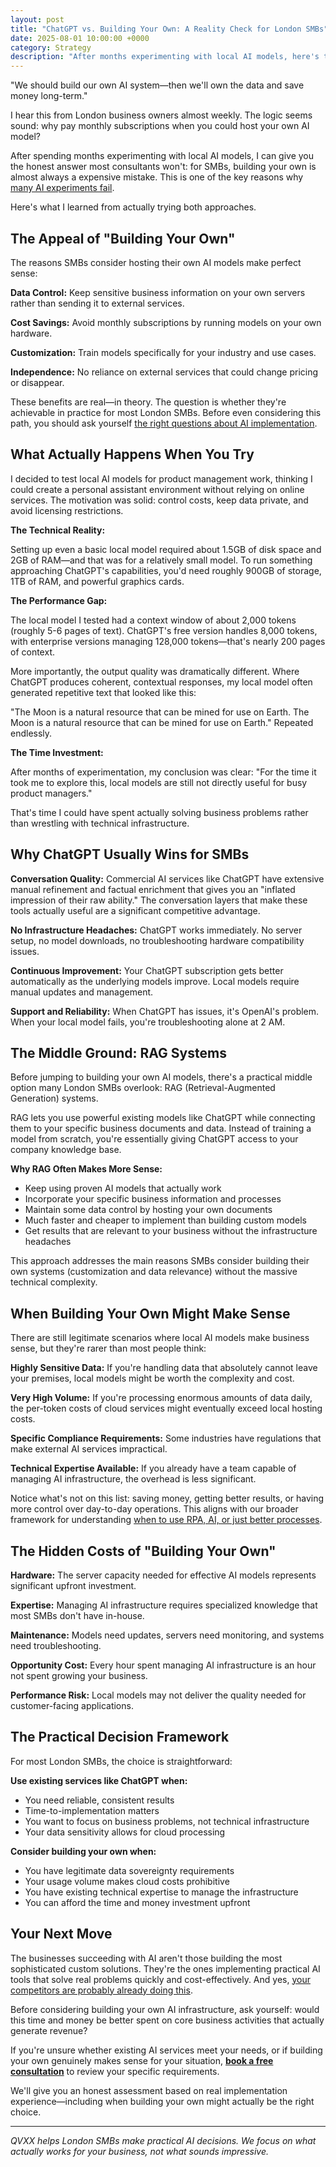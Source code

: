 ```yaml
---
layout: post
title: "ChatGPT vs. Building Your Own: A Reality Check for London SMBs"
date: 2025-08-01 10:00:00 +0000
category: Strategy
description: "After months experimenting with local AI models, here's the honest answer most consultants won't give you about building your own AI system."
---
```


"We should build our own AI system—then we'll own the data and save money long-term."

I hear this from London business owners almost weekly. The logic seems sound: why pay monthly subscriptions when you could host your own AI model?

After spending months experimenting with local AI models, I can give you the honest answer most consultants won't: for SMBs, building your own is almost always a expensive mistake. This is one of the key reasons why [many AI experiments fail](/blog/2025/01/30/why-your-2k-month-ai-experiment-is-failing/).

Here's what I learned from actually trying both approaches.

## The Appeal of "Building Your Own"

The reasons SMBs consider hosting their own AI models make perfect sense:

**Data Control:** Keep sensitive business information on your own servers rather than sending it to external services.

**Cost Savings:** Avoid monthly subscriptions by running models on your own hardware.

**Customization:** Train models specifically for your industry and use cases.

**Independence:** No reliance on external services that could change pricing or disappear.

These benefits are real—in theory. The question is whether they're achievable in practice for most London SMBs. Before even considering this path, you should ask yourself [the right questions about AI implementation](/blog/2025/07/30/5-questions-before-buying-ai-tools/).

## What Actually Happens When You Try

I decided to test local AI models for product management work, thinking I could create a personal assistant environment without relying on online services. The motivation was solid: control costs, keep data private, and avoid licensing restrictions.

**The Technical Reality:**

Setting up even a basic local model required about 1.5GB of disk space and 2GB of RAM—and that was for a relatively small model. To run something approaching ChatGPT's capabilities, you'd need roughly 900GB of storage, 1TB of RAM, and powerful graphics cards.

**The Performance Gap:**

The local model I tested had a context window of about 2,000 tokens (roughly 5-6 pages of text). ChatGPT's free version handles 8,000 tokens, with enterprise versions managing 128,000 tokens—that's nearly 200 pages of context.

More importantly, the output quality was dramatically different. Where ChatGPT produces coherent, contextual responses, my local model often generated repetitive text that looked like this:

"The Moon is a natural resource that can be mined for use on Earth. The Moon is a natural resource that can be mined for use on Earth." Repeated endlessly.

**The Time Investment:**

After months of experimentation, my conclusion was clear: "For the time it took me to explore this, local models are still not directly useful for busy product managers."

That's time I could have spent actually solving business problems rather than wrestling with technical infrastructure.

## Why ChatGPT Usually Wins for SMBs

**Conversation Quality:** Commercial AI services like ChatGPT have extensive manual refinement and factual enrichment that gives you an "inflated impression of their raw ability." The conversation layers that make these tools actually useful are a significant competitive advantage.

**No Infrastructure Headaches:** ChatGPT works immediately. No server setup, no model downloads, no troubleshooting hardware compatibility issues.

**Continuous Improvement:** Your ChatGPT subscription gets better automatically as the underlying models improve. Local models require manual updates and management.

**Support and Reliability:** When ChatGPT has issues, it's OpenAI's problem. When your local model fails, you're troubleshooting alone at 2 AM.

## The Middle Ground: RAG Systems

Before jumping to building your own AI models, there's a practical middle option many London SMBs overlook: RAG (Retrieval-Augmented Generation) systems.

RAG lets you use powerful existing models like ChatGPT while connecting them to your specific business documents and data. Instead of training a model from scratch, you're essentially giving ChatGPT access to your company knowledge base.

**Why RAG Often Makes More Sense:**
- Keep using proven AI models that actually work
- Incorporate your specific business information and processes
- Maintain some data control by hosting your own documents
- Much faster and cheaper to implement than building custom models
- Get results that are relevant to your business without the infrastructure headaches

This approach addresses the main reasons SMBs consider building their own systems (customization and data relevance) without the massive technical complexity.

## When Building Your Own Might Make Sense

There are still legitimate scenarios where local AI models make business sense, but they're rarer than most people think:

**Highly Sensitive Data:** If you're handling data that absolutely cannot leave your premises, local models might be worth the complexity and cost.

**Very High Volume:** If you're processing enormous amounts of data daily, the per-token costs of cloud services might eventually exceed local hosting costs.

**Specific Compliance Requirements:** Some industries have regulations that make external AI services impractical.

**Technical Expertise Available:** If you already have a team capable of managing AI infrastructure, the overhead is less significant.

Notice what's not on this list: saving money, getting better results, or having more control over day-to-day operations. This aligns with our broader framework for understanding [when to use RPA, AI, or just better processes](/blog/2025/08/02/rpa-vs-ai-vs-getting-work-done/).

## The Hidden Costs of "Building Your Own"

**Hardware:** The server capacity needed for effective AI models represents significant upfront investment.

**Expertise:** Managing AI infrastructure requires specialized knowledge that most SMBs don't have in-house.

**Maintenance:** Models need updates, servers need monitoring, and systems need troubleshooting.

**Opportunity Cost:** Every hour spent managing AI infrastructure is an hour not spent growing your business.

**Performance Risk:** Local models may not deliver the quality needed for customer-facing applications.

## The Practical Decision Framework

For most London SMBs, the choice is straightforward:

**Use existing services like ChatGPT when:**
- You need reliable, consistent results
- Time-to-implementation matters
- You want to focus on business problems, not technical infrastructure
- Your data sensitivity allows for cloud processing

**Consider building your own when:**
- You have legitimate data sovereignty requirements
- Your usage volume makes cloud costs prohibitive
- You have existing technical expertise to manage the infrastructure
- You can afford the time and money investment upfront

## Your Next Move

The businesses succeeding with AI aren't those building the most sophisticated custom solutions. They're the ones implementing practical AI tools that solve real problems quickly and cost-effectively. And yes, [your competitors are probably already doing this](/blog/2025/08/03/is-your-london-competitor-already-using-ai/).

Before considering building your own AI infrastructure, ask yourself: would this time and money be better spent on core business activities that actually generate revenue?

If you're unsure whether existing AI services meet your needs, or if building your own genuinely makes sense for your situation, **[book a free consultation](https://calendar.app.google/FEpevxQTJxqaTzTPA)** to review your specific requirements.

We'll give you an honest assessment based on real implementation experience—including when building your own might actually be the right choice.

---

*QVXX helps London SMBs make practical AI decisions. We focus on what actually works for your business, not what sounds impressive.*